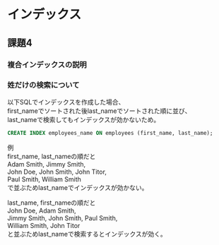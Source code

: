 # インデックス

## 課題4

### 複合インデックスの説明

### 姓だけの検索について

以下SQLでインデックスを作成した場合、  
first_nameでソートされた後last_nameでソートされた順に並び、  
last_nameで検索してもインデックスが効かないため。　　

``` sql
CREATE INDEX employees_name ON employees (first_name, last_name);
```

例  
first_name, last_nameの順だと  
Adam Smith, Jimmy Smith,  
John Doe, John Smith, John Titor,  
Paul Smith, William Smith  
で並ぶためlast_nameでインデックスが効かない。  

last_name, first_nameの順だと  
John Doe, Adam Smith,  
Jimmy Smith, John Smith, Paul Smith,  
William Smith, John Titor  
と並ぶためlast_nameで検索するとインデックスが効く。  
